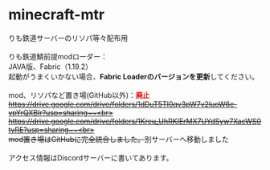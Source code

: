 # minecraft-mtr
りも鉄道サーバーのリソパ等々配布用<br>
<br>
りも鉄道鯖前提modローダー：<br>
JAVA版、Fabric（1.19.2）<br>
起動がうまくいかない場合、**Fabric Loaderのバージョンを更新**してください。<br>
<br>
mod、リソパなど置き場(GitHub以外)：<span style="color:red">**廃止**</span><br>
~~https://drive.google.com/drive/folders/1dDuT5TI0qv3pW7y2luoW6e-ypYrQXBIr?usp=sharing~~<br>
<br>
~~https://drive.google.com/drive/folders/1Kreu_UhRKIErMX7UYdSyw7XacWS0tyRE?usp=sharing~~<br>
<br>
mod置き場は~~GitHubに完全統合しました。~~別サーバーへ移動しました<br>
<br>
アクセス情報はDiscordサーバーに書いてあります。
